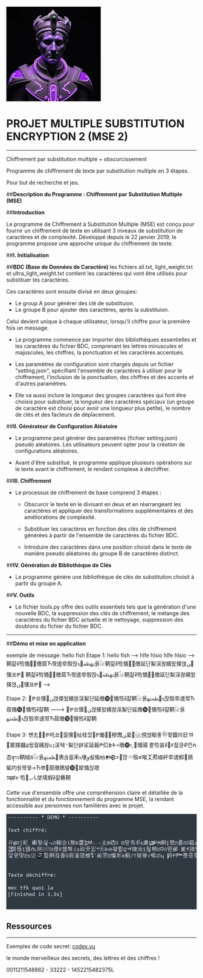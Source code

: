 
![logo](exemple/logo.png)


# PROJET MULTIPLE SUBSTITUTION ENCRYPTION 2 (MSE 2)
-------------------------------------

Chiffrement par substitution multiple + obscurcissement

Programme de chiffrement de texte par substitution multiple en 3 étapes.

Pour but de recherche et jeu.

##**Description du Programme : Chiffrement par Substitution Multiple (MSE)**



##**Introduction**

Le programme de Chiffrement à Substitution Multiple (MSE) est conçu pour fournir un chiffrement de texte en utilisant 3 niveaux de substitution de caractères et de complexité. Développé depuis le 22 janvier 2019, le programme propose une approche unique du chiffrement de texte.


##**I. Initialisation**


##**BDC (Base de Données de Caractère)**
les fichiers all.txt, light_weight.txt et ultra_light_weight.txt contient les caractères qui vont être utilisés pour substituer les caractères.

Ces caractères sont ensuite divisé en deux groupes:
  - Le group A pour générer des clé de substituion.
  - Le groupe B pour ajouter des caractères, après la substituion.

Celui devient unique à chaque utilisateur, lorsqu'il chiffre pour la première fois un message.


- Le programme commence par importer des bibliothèques essentielles et les caractères du fichier BDC, comprenant les lettres minuscules et majuscules, les chiffres, la ponctuation et les caractères accentués.

- Les paramètres de configuration sont chargés depuis un fichier "setting.json", spécifiant l'ensemble de caractères à utiliser pour le chiffrement, l'inclusion de la ponctuation, des chiffres et des accents et d'autres paramètres.

- Elle va aussi inclure la longueur des groupes caractères qui font être choisis pour substituer, la longueur des caractères spéciaux (un groupe de caractère est choisi pour avoir une longueur plus petite), le nombre de clés et des facteurs de déplacement.



##**II. Générateur de Configuration Aléatoire**

- Le programme peut générer des paramètres (fichier setting.json) pseudo aléatoires. Les utilisateurs peuvent opter pour la création de configurations aléatoires.

- Avant d'être substitué, le programme applique plusieurs opérations sur le texte avant le chiffrement, le rendant complexe à déchiffrer.



##**III. Chiffrement**

- Le processus de chiffrement de base comprend 3 étapes :

  - Obscurcir le texte en le divisant en deux et en réarrangeant les caractères et appliquer des transformations supplémentaires et des améliorations de complexité.

  - Substituer les caractères en fonction des clés de chiffrement générées à partir de l'ensemble de caractères du fichier BDC.

  - Introduire des caractères dans une position choisit dans le texte de manière pseudo aléatoires du groupe B de caractères distinct.



##**IV. Génération de Bibliothèque de Clés**

- Le programme génère une bibliothèque de clés de substitution choisit à partir du groupe A.



##**V. Outils**

- Le fichier tools.py offre des outils essentiels tels que la génération d'une nouvelle BDC, la suppression des clés de chiffrement, le mélange des caractères du fichier BDC actuelle et le nettoyage, suppression des doublons du fichier du fichier BDC.


------------------------------------------------------------


##**Démo et mise en application**

exemple de message: hello fish
Etape 1:
hello fish --> hlfe hlsio
hlfe hlsio --> 鞆쟓𑃙笉悀⓰缴䓛Ћ쨬䢭䘚彀팑ⲭ኱ﳤﴻ윩𓃠鞆쟓𑃙笉悀⓰缴延단䱘渓왆繽돬搽엱ﻦ๥戃쑈ꯒ
鞆쟓𑃙笉悀⓰缴䓛Ћ쨬䢭䘚彀팑ⲭ኱ﳤﴻ윩𓃠鞆쟓𑃙笉悀⓰缴延단䱘渓왆繽돬搽엱ﻦ๥戃쑈ꯒ --> 


Etape 2:
ꯒ쑈戃๥ﻦ엱搽돬繽왆渓䱘단延缴⓰悀笉𑃙쟓鞆𓃠윩ﴻﳤ኱ⲭ팑彀䘚䢭쨬Ћ䓛缴⓰悀笉𑃙쟓鞆 ---> ꯒ쑈戃๥ﻦ엱搽돬繽왆渓䱘단延缴⓰悀笉𑃙쟓鞆𓃠윩ﴻﳤ኱ⲭ팑彀䘚䢭쨬Ћ䓛缴⓰悀笉𑃙쟓鞆


Etape 3:
쨴⼪񕽖ꯒ吒쑈뤎戃𐿿䊼桂꺘Ꮡ㷲𒏷๥穆䝄ﻦ楶֙𓉎俔엱眽좋𓇘폏鐡𝌠旧𐤩ꁹ񨺵寚搽䬕ਛ돬뤎繽왆ꪉｭ渓뒉𓍬䱘단𒇜㸺延䉨ᖘ㐰𒉄缴⓰⢆悀䑗
뿥笉峕𑃙힨ꇔ쟓큤𝛷낀ⵄ态ᬈ鞆娀ᘜ𓃠윩ﴻﳤ኱軣슎묎⾤ⲭ堹ℊ쇯揄㎧𒁛𒏆팑𓆺彀≉喈⯰焄崲紑䘚䢭鮣🤽鶏缿圴됡쨬궻➩Ћ𖠆🎠䓛缴鵙땙⓰犀悀칝堽       
𒉉။𓎆笉෇᎕ᒸ㘶壖煆𑃙쟓礨鞆


Cette vue d'ensemble offre une compréhension claire et détaillée de la fonctionnalité et du fonctionnement du programme MSE, la rendant accessible aux personnes non familières avec le projet.


![image du projet](exemple/captur_demo.PNG)



## Ressources
-------------------------------------------------------------------

Exemples de code secret: [codex.vu](https://bit.ly/theclawsofgod)

le monde merveilleux des secrets, des lettres et des chiffres !


0011211548862 - 33222 - 1452215482375L



